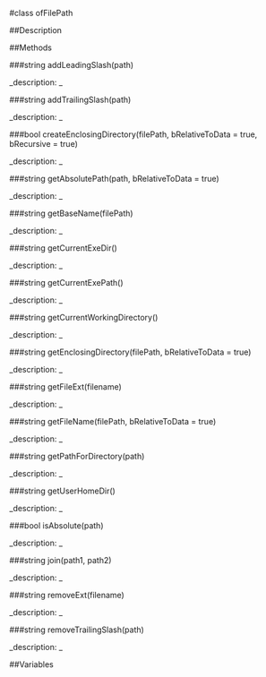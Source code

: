 #class ofFilePath


##Description






##Methods



###string addLeadingSlash(path)

<!--
_syntax: addLeadingSlash(path)_
_name: addLeadingSlash_
_returns: string_
_returns_description: _
_parameters: string path_
_access: public_
_version_started: 007_
_version_deprecated: _
_summary: _
_constant: False_
_static: yes_
_visible: True_
_advanced: False_
-->

_description: _








<!----------------------------------------------------------------------------->

###string addTrailingSlash(path)

<!--
_syntax: addTrailingSlash(path)_
_name: addTrailingSlash_
_returns: string_
_returns_description: _
_parameters: string path_
_access: public_
_version_started: 007_
_version_deprecated: _
_summary: _
_constant: False_
_static: yes_
_visible: True_
_advanced: False_
-->

_description: _








<!----------------------------------------------------------------------------->

###bool createEnclosingDirectory(filePath, bRelativeToData = true, bRecursive = true)

<!--
_syntax: createEnclosingDirectory(filePath, bRelativeToData = true, bRecursive = true)_
_name: createEnclosingDirectory_
_returns: bool_
_returns_description: _
_parameters: string filePath, bool bRelativeToData=true, bool bRecursive=true_
_access: public_
_version_started: 0073_
_version_deprecated: _
_summary: _
_constant: False_
_static: yes_
_visible: True_
_advanced: False_
-->

_description: _







<!----------------------------------------------------------------------------->

###string getAbsolutePath(path, bRelativeToData = true)

<!--
_syntax: getAbsolutePath(path, bRelativeToData = true)_
_name: getAbsolutePath_
_returns: string_
_returns_description: _
_parameters: string path, bool bRelativeToData=true_
_access: public_
_version_started: 007_
_version_deprecated: _
_summary: _
_constant: False_
_static: yes_
_visible: True_
_advanced: False_
-->

_description: _








<!----------------------------------------------------------------------------->

###string getBaseName(filePath)

<!--
_syntax: getBaseName(filePath)_
_name: getBaseName_
_returns: string_
_returns_description: _
_parameters: string filePath_
_access: public_
_version_started: 007_
_version_deprecated: _
_summary: _
_constant: False_
_static: yes_
_visible: True_
_advanced: False_
-->

_description: _








<!----------------------------------------------------------------------------->

###string getCurrentExeDir()

<!--
_syntax: getCurrentExeDir()_
_name: getCurrentExeDir_
_returns: string_
_returns_description: _
_parameters: _
_access: public_
_version_started: 0071_
_version_deprecated: _
_summary: _
_constant: False_
_static: yes_
_visible: True_
_advanced: False_
-->

_description: _








<!----------------------------------------------------------------------------->

###string getCurrentExePath()

<!--
_syntax: getCurrentExePath()_
_name: getCurrentExePath_
_returns: string_
_returns_description: _
_parameters: _
_access: public_
_version_started: 0071_
_version_deprecated: _
_summary: _
_constant: False_
_static: yes_
_visible: True_
_advanced: False_
-->

_description: _








<!----------------------------------------------------------------------------->

###string getCurrentWorkingDirectory()

<!--
_syntax: getCurrentWorkingDirectory()_
_name: getCurrentWorkingDirectory_
_returns: string_
_returns_description: _
_parameters: _
_access: public_
_version_started: 007_
_version_deprecated: _
_summary: _
_constant: False_
_static: yes_
_visible: True_
_advanced: False_
-->

_description: _








<!----------------------------------------------------------------------------->

###string getEnclosingDirectory(filePath, bRelativeToData = true)

<!--
_syntax: getEnclosingDirectory(filePath, bRelativeToData = true)_
_name: getEnclosingDirectory_
_returns: string_
_returns_description: _
_parameters: string filePath, bool bRelativeToData=true_
_access: public_
_version_started: 007_
_version_deprecated: _
_summary: _
_constant: False_
_static: yes_
_visible: True_
_advanced: False_
-->

_description: _








<!----------------------------------------------------------------------------->

###string getFileExt(filename)

<!--
_syntax: getFileExt(filename)_
_name: getFileExt_
_returns: string_
_returns_description: _
_parameters: string filename_
_access: public_
_version_started: 007_
_version_deprecated: _
_summary: _
_constant: False_
_static: yes_
_visible: True_
_advanced: False_
-->

_description: _








<!----------------------------------------------------------------------------->

###string getFileName(filePath, bRelativeToData = true)

<!--
_syntax: getFileName(filePath, bRelativeToData = true)_
_name: getFileName_
_returns: string_
_returns_description: _
_parameters: string filePath, bool bRelativeToData=true_
_access: public_
_version_started: 007_
_version_deprecated: _
_summary: _
_constant: False_
_static: yes_
_visible: True_
_advanced: False_
-->

_description: _








<!----------------------------------------------------------------------------->

###string getPathForDirectory(path)

<!--
_syntax: getPathForDirectory(path)_
_name: getPathForDirectory_
_returns: string_
_returns_description: _
_parameters: string path_
_access: public_
_version_started: 007_
_version_deprecated: _
_summary: _
_constant: False_
_static: yes_
_visible: True_
_advanced: False_
-->

_description: _








<!----------------------------------------------------------------------------->

###string getUserHomeDir()

<!--
_syntax: getUserHomeDir()_
_name: getUserHomeDir_
_returns: string_
_returns_description: _
_parameters: _
_access: public_
_version_started: 0071_
_version_deprecated: _
_summary: _
_constant: False_
_static: yes_
_visible: True_
_advanced: False_
-->

_description: _








<!----------------------------------------------------------------------------->

###bool isAbsolute(path)

<!--
_syntax: isAbsolute(path)_
_name: isAbsolute_
_returns: bool_
_returns_description: _
_parameters: string path_
_access: public_
_version_started: 007_
_version_deprecated: _
_summary: _
_constant: False_
_static: yes_
_visible: True_
_advanced: False_
-->

_description: _








<!----------------------------------------------------------------------------->

###string join(path1, path2)

<!--
_syntax: join(path1, path2)_
_name: join_
_returns: string_
_returns_description: _
_parameters: string path1, string path2_
_access: public_
_version_started: 0071_
_version_deprecated: _
_summary: _
_constant: False_
_static: yes_
_visible: True_
_advanced: False_
-->

_description: _








<!----------------------------------------------------------------------------->

###string removeExt(filename)

<!--
_syntax: removeExt(filename)_
_name: removeExt_
_returns: string_
_returns_description: _
_parameters: string filename_
_access: public_
_version_started: 007_
_version_deprecated: _
_summary: _
_constant: False_
_static: yes_
_visible: True_
_advanced: False_
-->

_description: _








<!----------------------------------------------------------------------------->

###string removeTrailingSlash(path)

<!--
_syntax: removeTrailingSlash(path)_
_name: removeTrailingSlash_
_returns: string_
_returns_description: _
_parameters: string path_
_access: public_
_version_started: 007_
_version_deprecated: _
_summary: _
_constant: False_
_static: yes_
_visible: True_
_advanced: False_
-->

_description: _








<!----------------------------------------------------------------------------->

##Variables



